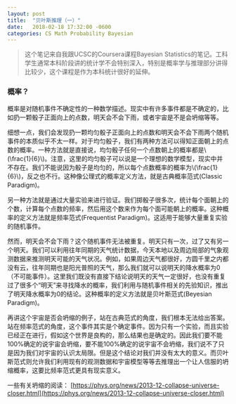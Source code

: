 ```yaml
---
layout: post
title:  "贝叶斯推理（一）"
date:   2018-02-18 17:32:00 -0600
categories: CS Math Probability Bayesian
---
```


<script src="https://cdnjs.cloudflare.com/ajax/libs/mathjax/2.7.0/MathJax.js?config=TeX-AMS-MML_HTMLorMML" type="text/javascript"></script>

>这个笔记来自我跟UCSC的Coursera课程Bayesian Statistics的笔记。工科学生通常本科阶段讲的统计学不会特别深入，特别是概率学与推理部分讲得比较少，这个课程是作为本科统计很好的延伸。

### 概率？

概率是对随机事件不确定性的一种数学描述。现实中有许多事件都是不确定的，比如扔一颗骰子正面向上的点数，明天会不会下雨，或者宇宙是不是会坍缩等等。

细想一点，我们会发现扔一颗均匀骰子正面向上的点数和明天会不会下雨两个随机事件的本质似乎不太一样。对于均匀骰子，我们有两种方法可以得知正面朝上的点数的概率。一种方法就是直接说，均匀骰子任何一个点数朝上的概率都是\\(\frac{1}{6}\\)。注意，这里的均匀骰子可以说是一个理想的数学模型，现实中并不存在。我们不能说因为骰子是均匀的，所以每个点数概率的概率为\\(\frac{1}{6}\\)，反之也不行。这种像公理式的概率定义方法，就是古典概率范式(Classic Paradigm)。

另一种方法就是通过大量实验来进行验证。我们掷骰子很多次，统计每个面朝上的个数，计算每个点数的频率，然后用这个数来作为每个面可能朝上的概率。这种概率的定义方法就是频率范式(Frequentist Paradigm)。这适用于能够大量重复实验的随机事件。

然而，明天会不会下雨？这个随机事件无法被重复。明天只有一次，过了又有另一个明天。我们可以利用往年同期的天气统计数据，今天本地以及周边局部的气象观测数据来推测明天可能的天气状况。例如，如果周边天气都很好，方圆千里之内都没有云，往年同期也是阳光普照的天气，那么我们就可以说明天的降水概率为0（不可能事件）。这里我们既没有直接下结论说明天的天气一定很好，也没有重复过了很多个“明天”来寻找降水的概率，我们利用与随机事件相关的先验知识，推出了明天降水概率为0的结论。这种概率的定义方法就是贝叶斯范式(Beyesian Paradigm)。

再讲这个宇宙是否会坍缩的例子，站在古典范式的角度，我们根本无法给出答案。站在频率范式的角度，这个事件其实是个确定事件。因为只有一个实验，而且实验已经正在进行，假如这个世界是良构的，那么结果也是确定的。因此我们要不能100%确定的说宇宙会坍缩，要不能100%确定的说宇宙不会坍缩，我们说不了只是因为我们对宇宙的认识太局限。但是这个结论对我们并没有太大的意义。而贝叶斯范式则允许我们利用现有的观测数据和宇宙模型等等去推理出一个让人信服的坍缩概率，这要比频率范式更具有现实意义。

一些有关坍缩的阅读：
[https://phys.org/news/2013-12-collapse-universe-closer.html](https://phys.org/news/2013-12-collapse-universe-closer.html)
